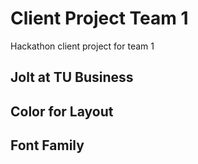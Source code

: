 # Client Project Team 1
Hackathon client project for team 1
## Jolt at TU Business

## Color for Layout

## Font Family
